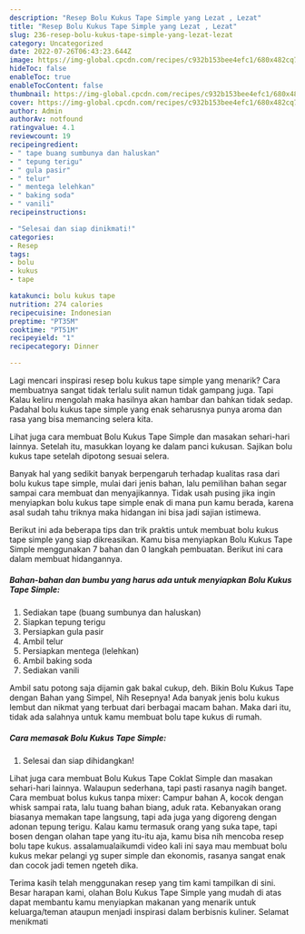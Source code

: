 ```yaml
---
description: "Resep Bolu Kukus Tape Simple yang Lezat , Lezat"
title: "Resep Bolu Kukus Tape Simple yang Lezat , Lezat"
slug: 236-resep-bolu-kukus-tape-simple-yang-lezat-lezat
category: Uncategorized
date: 2022-07-26T06:43:23.644Z
image: https://img-global.cpcdn.com/recipes/c932b153bee4efc1/680x482cq70/bolu-kukus-tape-simple-foto-resep-utama.jpg
hideToc: false
enableToc: true
enableTocContent: false
thumbnail: https://img-global.cpcdn.com/recipes/c932b153bee4efc1/680x482cq70/bolu-kukus-tape-simple-foto-resep-utama.jpg
cover: https://img-global.cpcdn.com/recipes/c932b153bee4efc1/680x482cq70/bolu-kukus-tape-simple-foto-resep-utama.jpg
author: Admin
authorAv: notfound
ratingvalue: 4.1
reviewcount: 19
recipeingredient:
- " tape buang sumbunya dan haluskan"
- " tepung terigu"
- " gula pasir"
- " telur"
- " mentega lelehkan"
- " baking soda"
- " vanili"
recipeinstructions:

- "Selesai dan siap dinikmati!"
categories:
- Resep
tags:
- bolu
- kukus
- tape

katakunci: bolu kukus tape 
nutrition: 274 calories
recipecuisine: Indonesian
preptime: "PT35M"
cooktime: "PT51M"
recipeyield: "1"
recipecategory: Dinner

---
```



Lagi mencari inspirasi resep bolu kukus tape simple yang menarik? Cara membuatnya sangat tidak terlalu sulit namun tidak gampang juga. Tapi Kalau keliru mengolah maka hasilnya akan hambar dan bahkan tidak sedap. Padahal bolu kukus tape simple yang enak seharusnya punya aroma dan rasa yang bisa memancing selera kita.


Lihat juga cara membuat Bolu Kukus Tape Simple dan masakan sehari-hari lainnya. Setelah itu, masukkan loyang ke dalam panci kukusan. Sajikan bolu kukus tape setelah dipotong sesuai selera.

Banyak hal yang sedikit banyak berpengaruh terhadap kualitas rasa dari bolu kukus tape simple, mulai dari jenis bahan, lalu pemilihan bahan segar sampai cara membuat dan menyajikannya. Tidak usah pusing jika ingin menyiapkan bolu kukus tape simple enak di mana pun kamu berada, karena asal sudah tahu triknya maka hidangan ini bisa jadi sajian istimewa.


Berikut ini ada beberapa tips dan trik praktis untuk membuat bolu kukus tape simple yang siap dikreasikan. Kamu bisa menyiapkan Bolu Kukus Tape Simple menggunakan 7 bahan dan 0 langkah pembuatan. Berikut ini cara dalam membuat hidangannya.

<!--inarticleads1-->

##### Bahan-bahan dan bumbu yang harus ada untuk menyiapkan Bolu Kukus Tape Simple:

1. Sediakan  tape (buang sumbunya dan haluskan)
1. Siapkan  tepung terigu
1. Persiapkan  gula pasir
1. Ambil  telur
1. Persiapkan  mentega (lelehkan)
1. Ambil  baking soda
1. Sediakan  vanili


Ambil satu potong saja dijamin gak bakal cukup, deh. Bikin Bolu Kukus Tape dengan Bahan yang Simpel, Nih Resepnya! Ada banyak jenis bolu kukus lembut dan nikmat yang terbuat dari berbagai macam bahan. Maka dari itu, tidak ada salahnya untuk kamu membuat bolu tape kukus di rumah. 

<!--inarticleads2-->

##### Cara memasak Bolu Kukus Tape Simple:


1. Selesai dan siap dihidangkan!

Lihat juga cara membuat Bolu Kukus Tape Coklat Simple dan masakan sehari-hari lainnya. Walaupun sederhana, tapi pasti rasanya nagih banget. Cara membuat bolus kukus tanpa mixer: Campur bahan A, kocok dengan whisk sampai rata, lalu tuang bahan biang, aduk rata. Kebanyakan orang biasanya memakan tape langsung, tapi ada juga yang digoreng dengan adonan tepung terigu. Kalau kamu termasuk orang yang suka tape, tapi bosen dengan olahan tape yang itu-itu aja, kamu bisa nih mencoba resep bolu tape kukus. assalamualaikumdi video kali ini saya mau membuat bolu kukus mekar pelangi yg super simple dan ekonomis, rasanya sangat enak dan cocok jadi temen ngeteh dika. 

Terima kasih telah menggunakan resep yang tim kami tampilkan di sini. Besar harapan kami, olahan Bolu Kukus Tape Simple yang mudah di atas dapat membantu kamu menyiapkan makanan yang menarik untuk keluarga/teman ataupun menjadi inspirasi dalam berbisnis kuliner. Selamat menikmati

